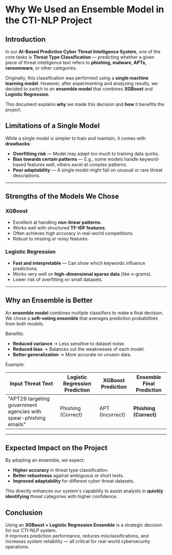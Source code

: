 # Why We Used an Ensemble Model in the CTI-NLP Project

## Introduction

In our **AI-Based Predictive Cyber Threat Intelligence System**, one of the core tasks is **Threat Type Classification** — predicting whether a given piece of threat intelligence text refers to **phishing, malware, APTs, ransomware**, or other categories.

Originally, this classification was performed using a **single machine learning model**. However, after experimenting and analyzing results, we decided to switch to an **ensemble model** that combines **XGBoost** and **Logistic Regression**.

This document explains **why** we made this decision and **how** it benefits the project.

## Limitations of a Single Model

While a single model is simpler to train and maintain, it comes with **drawbacks**:

- **Overfitting risk** — Model may adapt too much to training data quirks.
- **Bias towards certain patterns** — E.g., some models handle keyword-based features well, others excel at complex patterns.
- **Poor adaptability** — A single model might fail on unusual or rare threat descriptions.

---

## Strengths of the Models We Chose

### XGBoost

- Excellent at handling **non-linear patterns**.
- Works well with structured **TF-IDF features**.
- Often achieves high accuracy in real-world competitions.
- Robust to missing or noisy features.

### Logistic Regression

- **Fast and interpretable** — Can show which keywords influence predictions.
- Works very well on **high-dimensional sparse data** (like n-grams).
- Lower risk of overfitting on small datasets.

---

## Why an Ensemble is Better

An **ensemble model** combines multiple classifiers to make a final decision.  
We chose a **soft-voting ensemble** that averages prediction probabilities from both models.

Benefits:

- **Reduced variance** → Less sensitive to dataset noise.
- **Reduced bias** → Balances out the weaknesses of each model.
- **Better generalization** → More accurate on unseen data.

Example:

| Input Threat Text                                                | Logistic Regression Prediction | XGBoost Prediction | Ensemble Final Prediction |
| ---------------------------------------------------------------- | ------------------------------ | ------------------ | ------------------------- |
| "APT29 targeting government agencies with spear-phishing emails" | Phishing (Correct)             | APT (Incorrect)    | **Phishing (Correct)**    |

---

## Expected Impact on the Project

By adopting an ensemble, we expect:

- **Higher accuracy** in threat type classification.
- **Better robustness** against ambiguous or short texts.
- **Improved adaptability** for different cyber threat datasets.

This directly enhances our system's capability to assist analysts in **quickly identifying** threat categories with higher confidence.

## Conclusion

Using an **XGBoost + Logistic Regression Ensemble** is a strategic decision for our CTI-NLP system.  
It improves prediction performance, reduces misclassifications, and increases system reliability — all critical for real-world cybersecurity operations.
